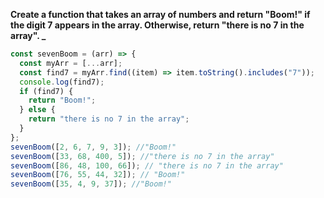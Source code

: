 **Create a function that takes an array of numbers and return "Boom!" if the digit 7 appears in the array. Otherwise, return "there is no 7 in the array". \_**

```js client
const sevenBoom = (arr) => {
  const myArr = [...arr];
  const find7 = myArr.find((item) => item.toString().includes("7"));
  console.log(find7);
  if (find7) {
    return "Boom!";
  } else {
    return "there is no 7 in the array";
  }
};
sevenBoom([2, 6, 7, 9, 3]); //"Boom!"
sevenBoom([33, 68, 400, 5]); //"there is no 7 in the array"
sevenBoom([86, 48, 100, 66]); // "there is no 7 in the array"
sevenBoom([76, 55, 44, 32]); // "Boom!"
sevenBoom([35, 4, 9, 37]); //"Boom!"
```
